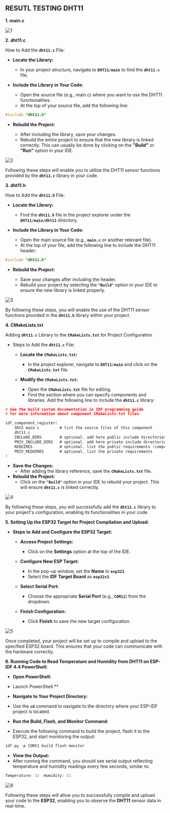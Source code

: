 ## RESUTL TESTING DHT11 

**1. main.c**

![1](result/1.png)


**2. dht11.c**

How to Add the **`dht11.c`** File:

* **Locate the Library:**
  * In your project structure, navigate to **`DHT11/main`** to find the **`dht11.c`** file.

* **Include the Library in Your Code:**
  * Open the source file (e.g., main.c) where you want to use the DHT11 functionalities.
  * At the top of your source file, add the following line:

```c
#include "dht11.h"  
```

* **Rebuild the Project:**

  * After including the library, save your changes.
  * Rebuild the entire project to ensure that the new library is linked correctly. This can usually be done by clicking on the **"Build"** or **"Run"** option in your IDE.

![2](result/2.png)

Following these steps will enable you to utilize the DHT11 sensor functions provided by the **`dht11.c`** library in your code.


**3. dht11.h**

How to Add the **`dht11.h`** File:

* **Locate the Library:**
  * Find the **`dht11.h`** file in the project explorer under the **`DHT11/main/dht11`** directory.

* **Include the Library in Your Code:**
  * Open the main source file (e.g., **`main.c`** or another relevant file).
  * At the top of your file, add the following line to include the DHT11 header:

```c
#include "dht11.h"  
```

* **Rebuild the Project:**

  * Save your changes after including the header.
  * Rebuild your project by selecting the **`"Build"`** option in your IDE to ensure the new library is linked properly.

![3](result/3.png)

By following these steps, you will enable the use of the DHT11 sensor functions provided in the **`dht11.h`** library within your project.

**4. CMakeLists.txt**

Adding **`dht11.c`** Library to the **`CMakeLists.txt`** for Project Configuration

* Steps to Add the **`dht11.c`** File:
  * **Locate the `CMakeLists.txt`:**
    * In the project explorer, navigate to **`DHT11/main`** and click on the **`CMakeLists.txt`** file.

  * **Modify the `CMakeLists.txt`:**
    * Open the **`CMakeLists.txt`** file for editing.
    * Find the section where you can specify components and libraries. Add the following line to include the **`dht11.c`** library:

```c
# See the build system documentation in IDF programming guide
# for more information about component CMakeLists.txt files.

idf_component_register(
    SRCS main.c         # list the source files of this component
    dht11.c
    INCLUDE_DIRS        # optional, add here public include directories
    PRIV_INCLUDE_DIRS   # optional, add here private include directories
    REQUIRES            # optional, list the public requirements (component names)
    PRIV_REQUIRES       # optional, list the private requirements
)
```

   * **Save the Changes:**
      * After adding the library reference, save the **`CMakeLists.txt`** file.
   * **Rebuild the Project:**
      * Click on the **`"Build"`** option in your IDE to rebuild your project. This will ensure **`dht11.c`** is linked correctly.
   
![4](result/4.png)

By following these steps, you will successfully add the **`dht11.c`** library to your project's configuration, enabling its functionalities in your code.

**5. Setting Up the ESP32 Target for Project Compilation and Upload:**

* **Steps to Add and Configure the ESP32 Target:**
  * **Access Project Settings:**
    * Click on the **Settings** option at the top of the IDE.
   
  * **Configure New ESP Target:**
    * In the pop-up window, set the **Name** to **`esp323`**.
    * Select the **IDF Target Board** as **`esp32s3`**.
   
  * **Select Serial Port:**
    * Choose the appropriate **Serial Port** (e.g., **`COM11`**) from the dropdown.
   
  * **Finish Configuration:**
    * Click **Finish** to save the new target configuration.
   
 ![5](result/5.png)

 Once completed, your project will be set up to compile and upload to the specified ESP32 board. This ensures that your code can communicate with the hardware correctly.

 **6. Running Code to Read Temperature and Humidity from DHT11 on ESP-IDF 4.4 PowerShell:**

 * **Open PowerShell:**
  * Launch PowerShell.**

 * **Navigate to Your Project Directory:**
  * Use the **`cd`** command to navigate to the directory where your ESP-IDF project is located.

 * **Run the Build, Flash, and Monitor Command:**
  * Execute the following command to build the project, flash it to the ESP32, and start monitoring the output:

```c
idf.py -p COM11 build flash monitor  
```

 * **View the Output:**
  * After running the command, you should see serial output reflecting temperature and humidity readings every few seconds, similar to:

```c
Temperature: 32  Humidity: 53   
```

 ![6](result/6.png)

 Following these steps will allow you to successfully compile and upload your code to the **ESP32**, enabling you to observe the **DHT11** sensor data in real-time.


  

  

